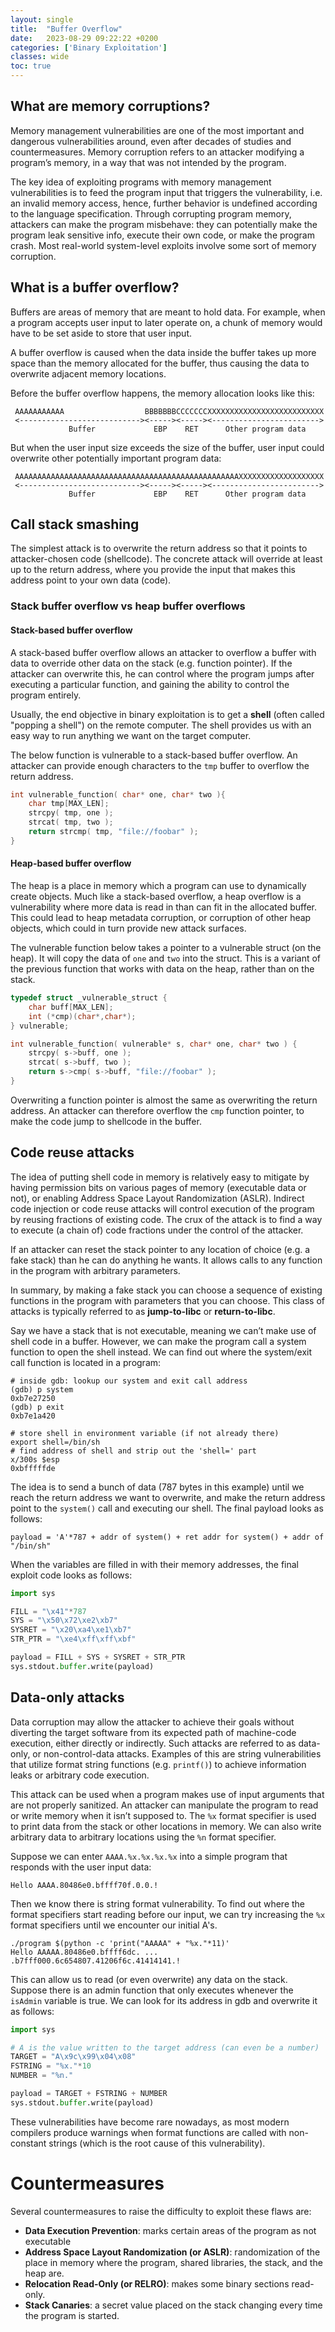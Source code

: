 ```yaml
---
layout: single
title:  "Buffer Overflow"
date:   2023-08-29 09:22:22 +0200
categories: ['Binary Exploitation']
classes: wide
toc: true
---
```

## What are memory corruptions?
Memory management vulnerabilities are one of the most important and dangerous vulnerabilities around, even after decades of studies and countermeasures. Memory corruption refers to an attacker modifying a program’s memory, in a way that was not intended by the program.

The key idea of exploiting programs with memory management vulnerabilities is to feed the program input that triggers the vulnerability, i.e. an invalid memory access, hence, further behavior is undefined according to the language specification. Through corrupting program memory, attackers can make the program misbehave: they can potentially make the program leak sensitive info, execute their own code, or make the program crash. Most real-world system-level exploits involve some sort of memory corruption.

## What is a buffer overflow?
Buffers are areas of memory that are meant to hold data. For example, when a program accepts user input to later operate on, a chunk of memory would have to be set aside to store that user input.

A buffer overflow is caused when the data inside the buffer takes up more space than the memory allocated for the buffer, thus causing the data to overwrite adjacent memory locations.

Before the buffer overflow happens, the memory allocation looks like this:
```
 AAAAAAAAAAA                  BBBBBBBCCCCCCCXXXXXXXXXXXXXXXXXXXXXXXXXX 
 <---------------------------><-----><-----><------------------------> 
             Buffer             EBP    RET      Other program data
```
But when the user input size exceeds the size of the buffer, user input could overwrite other potentially important program data:
```
 AAAAAAAAAAAAAAAAAAAAAAAAAAAAAAAAAAAAAAAAAAAAAAAAAAXXXXXXXXXXXXXXXXXXX 
 <---------------------------><-----><-----><------------------------> 
             Buffer             EBP    RET      Other program data
```

## Call stack smashing
The simplest attack is to overwrite the return address so that it points to attacker-chosen code (shellcode). The concrete attack will override at least up to the return address, where you provide the input that makes this address point to your own data (code).

### Stack buffer overflow vs heap buffer overflows
#### Stack-based buffer overflow
A stack-based buffer overflow allows an attacker to overflow a buffer with data to override other data on the stack (e.g. function pointer). If the attacker can overwrite this, he can control where the program jumps after executing a particular function, and gaining the ability to control the program entirely.

Usually, the end objective in binary exploitation is to get a **shell** (often called "popping a shell") on the remote computer. The shell provides us with an easy way to run anything we want on the target computer.

The below function is vulnerable to a stack-based buffer overflow. An attacker can provide enough characters to the `tmp` buffer to overflow the return address.
```c
int vulnerable_function( char* one, char* two ){
    char tmp[MAX_LEN];
    strcpy( tmp, one );
    strcat( tmp, two );
    return strcmp( tmp, "file://foobar" );
}
```
#### Heap-based buffer overflow
The heap is a place in memory which a program can use to dynamically create objects. Much like a stack-based overflow, a heap overflow is a vulnerability where more data is read in than can fit in the allocated buffer. This could lead to heap metadata corruption, or corruption of other heap objects, which could in turn provide new attack surfaces.

The vulnerable function below takes a pointer to a vulnerable struct (on the heap). It will copy the data of `one` and `two` into the struct. This is a variant of the previous function that works with data on the heap, rather than on the stack.
```c
typedef struct _vulnerable_struct {
    char buff[MAX_LEN];
    int (*cmp)(char*,char*);
} vulnerable;

int vulnerable_function( vulnerable* s, char* one, char* two ) {
    strcpy( s->buff, one );
    strcat( s->buff, two );
    return s->cmp( s->buff, "file://foobar" );
}
```
Overwriting a function pointer is almost the same as overwriting the return address. An attacker can therefore overflow the `cmp` function pointer, to make the code jump to shellcode in the buffer.

## Code reuse attacks
The idea of putting shell code in memory is relatively easy to mitigate by having permission bits on various pages of memory (executable data or not), or enabling Address Space Layout Randomization (ASLR). Indirect code injection or code reuse attacks will control execution of the program by reusing fractions of existing code. The crux of the attack is to find a way to execute (a chain of) code fractions under the control of the attacker.

If an attacker can reset the stack pointer to any location of choice (e.g. a fake stack) than he can do anything he wants. It allows calls to any function in the program with arbitrary parameters.

In summary, by making a fake stack you can choose a sequence of existing functions in the program with parameters that you can choose. This class of attacks is typically referred to as **jump-to-libc** or **return-to-libc**.

Say we have a stack that is not executable, meaning we can’t make use of shell code in a buffer. However, we can make the program call a system function to open the shell instead. We can find out where the system/exit call function is located in a program:
```shell
# inside gdb: lookup our system and exit call address
(gdb) p system
0xb7e27250
(gdb) p exit
0xb7e1a420

# store shell in environment variable (if not already there)
export shell=/bin/sh
# find address of shell and strip out the 'shell=' part
x/300s $esp
0xbfffffde
```
The idea is to send a bunch of data (787 bytes in this example) until we reach the return address we want to overwrite, and make the return address point to the `system()` call and executing our shell. The final payload looks as follows:
```
payload = 'A'*787 + addr of system() + ret addr for system() + addr of "/bin/sh"
```
When the variables are filled in with their memory addresses, the final exploit code looks as follows:
```python
import sys

FILL = "\x41"*787
SYS = "\x50\x72\xe2\xb7"
SYSRET = "\x20\xa4\xe1\xb7"
STR_PTR = "\xe4\xff\xff\xbf"

payload = FILL + SYS + SYSRET + STR_PTR
sys.stdout.buffer.write(payload)
```
## Data-only attacks
Data corruption may allow the attacker to achieve their goals without diverting the target software from its expected path of machine-code execution, either directly or indirectly. Such attacks are referred to as data-only, or non-control-data attacks. Examples of this are string vulnerabilities that utilize format string functions (e.g. `printf()`) to achieve information leaks or arbitrary code execution.

This attack can be used when a program makes use of input arguments that are not properly sanitized. An attacker can manipulate the program to read or write memory when it isn’t supposed to. The `%x` format specifier is used to print data from the stack or other locations in memory. We can also write arbitrary data to arbitrary locations using the `%n` format specifier.

Suppose we can enter `AAAA.%x.%x.%x.%x` into a simple program that responds with the user input data:
```shell
Hello AAAA.80486e0.bffff70f.0.0.!
```
Then we know there is string format vulnerability. To find out where the format specifiers start reading before our input, we can try increasing the `%x` format specifiers until we encounter our initial A's.
```shell
./program $(python -c 'print("AAAAA" + "%x."*11)'
Hello AAAAA.80486e0.bffff6dc. ... .b7fff000.6c654807.41206f6c.41414141.!
```
This can allow us to read (or even overwrite) any data on the stack. Suppose there is an admin function that only executes whenever the `isAdmin` variable is true. We can look for its address in gdb and overwrite it as follows:
```python
import sys

# A is the value written to the target address (can even be a number)
TARGET = "A\x9c\x99\x04\x08"
FSTRING = "%x."*10
NUMBER = "%n."

payload = TARGET + FSTRING + NUMBER
sys.stdout.buffer.write(payload)
```
These vulnerabilities have become rare nowadays, as most modern compilers produce warnings when format functions are called with non-constant strings (which is the root cause of this vulnerability).

# Countermeasures
Several countermeasures to raise the difficulty to exploit these flaws are:
- **Data Execution Prevention**: marks certain areas of the program as not executable
- **Address Space Layout Randomization (or ASLR)**: randomization of the place in memory where the program, shared libraries, the stack, and the heap are.
- **Relocation Read-Only (or RELRO)**: makes some binary sections read-only.
- **Stack Canaries**: a secret value placed on the stack changing every time the program is started.
